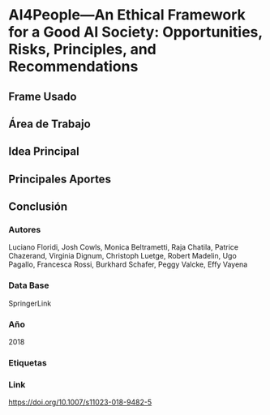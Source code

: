 # AI4People—An Ethical Framework for a Good AI Society: Opportunities, Risks, Principles, and Recommendations

## Frame Usado
## Área de Trabajo
## Idea Principal
## Principales Aportes
## Conclusión

### Autores
Luciano Floridi, Josh Cowls, Monica Beltrametti, Raja Chatila, Patrice Chazerand, Virginia Dignum, Christoph Luetge, Robert Madelin, Ugo Pagallo, Francesca Rossi, Burkhard Schafer, Peggy Valcke, Effy Vayena
### Data Base
SpringerLink
### Año
2018
### Etiquetas
### Link
https://doi.org/10.1007/s11023-018-9482-5





